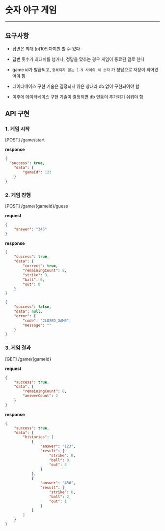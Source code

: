 # 숫자 야구 게임

---
## 요구사항
- 답변은 최대 (n)10번까지만 할 수 있다
- 답변 횟수가 최대치를 넘거나, 정답을 맞추는 경우 게임이 종료된 걸로 한다
- game id가 발급되고, `중복되지 않는 1-9 사이의 세 숫자` 가 정답으로 저장이 되어있어야 함

- 데이터베이스 구현 기술은 결정되지 않은 상태라 db 없이 구현되어야 함
- 이후에 데이터베이스 구현 기술이 결정되면 db 연동이 추가되기 쉬워야 함

## API 구현
### 1. 게임 시작
[POST] /game/start

**response**
```json
{
  "success": true,
    "data": {
        "gameId": 123
    }
}
```

### 2. 게임 진행
[POST] /game/{gameId}/guess

**request**
```json
{    
    "answer": "345"
}
```

**response**
```json
{
    "success": true,
    "data": {
        "correct": true,
        "remainingCount": 8,
        "strike": 3,
        "ball": 0,
        "out": 0
    }
}
```

```json
{
    "success": false,
    "data": null,
    "error": {
        "code": "CLOSED_GAME",
        "message": ""
    }
}
```

### 3. 게임 결과
[GET] /game/{gameId}

**request**
```json
{
    "success": true,
    "data": {
        "remainingCount": 8,
        "answerCount": 2
    }
}
```
**response**
```json
{    
    "success": true,
    "data": {
        "histories": [
            {
                "answer": "123",
                "result": {
                    "strike": 0,
                    "ball": 0,
                    "out": 3
                }
            },
            {
                "answer": "456",
                "result": {
                    "strike": 0,
                    "ball": 2,
                    "out": 1
                }
            }
        ]
    }
}
```